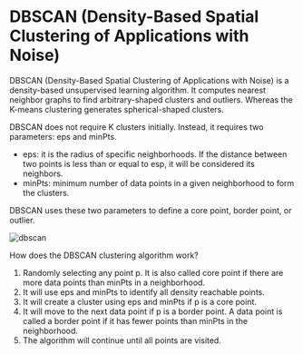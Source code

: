 # DBSCAN (Density-Based Spatial Clustering of Applications with Noise)

DBSCAN (Density-Based Spatial Clustering of Applications with Noise) is a density-based unsupervised learning algorithm. It computes nearest neighbor graphs to find arbitrary-shaped clusters and outliers. Whereas the K-means clustering generates spherical-shaped clusters.

DBSCAN does not require K clusters initially. Instead, it requires two parameters: eps and minPts.

- eps: it is the radius of specific neighborhoods. If the distance between two points is less than or equal to esp, it will be considered its neighbors.
- minPts: minimum number of data points in a given neighborhood to form the clusters.

DBSCAN uses these two parameters to define a core point, border point, or outlier.<br>

![dbscan](https://www.kdnuggets.com/wp-content/uploads/awan_implementing_dbscan_python_2.jpg)

How does the DBSCAN clustering algorithm work?

1. Randomly selecting any point p. It is also called core point if there are more data points than  minPts in a neighborhood.
2. It will use eps and minPts to identify all density reachable points.
3. It will create a cluster using eps and minPts if p is a core point.
4. It will move to the next data point if p is a border point. A data point is called a border point if it has fewer points than minPts in the neighborhood.
5. The algorithm will continue until all points are visited.
